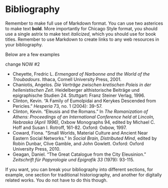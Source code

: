 # Bibliography

Remember to make full use of Markdown format. You can use two asterices to
make text **bold**. More importantly for Chicago Style format, you should use
a single astrix to make text *italicized*, which you should use for book
titles. Remember to use Markdown to create links to any web resources in your
bibliography.

Below are a few examples

change NOW #2

* Cheyette, Fredric L. *Ermengard of Narbonne and the World of the Troubadours*.  Ithaca, Cornell University Press, 2001.
* Chaniotis, Angelos. *Die Verträge zwischen kretischen Poleis in der hellenistischen Zeit*. Heidelberger althistorische Beiträge und epigraphische Studien 24. Stuttgart: Franz Steiner Verlag, 1996.
* Clinton, Kevin. “A Family of Eumolpidai and Kerykes Descended from Pericles.” *Hesperia* 73,  no. 1 (2004): 39-57.
* Clinton, Kevin. “Eleusis and the Romans.” In *The Romanization of Athens: Proceedings of an International Conference held at Lincoln, Nebraska (April 1996)*,  Oxbow Monographs 94, edited by Michael C. Hoff and Susan I. Rotroff, 161-82. Oxford: Oxbow, 1997.
* Coward, Fiona. "Small Worlds, Material Culture and Ancient Near Eastern Social Networks." In *Social Brain, Distributed Mind*, edited by Robin Dunbar, Clive Gamble, and John Gowlett. Oxford: Oxford University Press, 2010.
* Geagan, Daniel. “The Great Catalogue from the City Eleusinion.” *Zeitschrift für Papyrologie und Epigrafik 33* (1979): 93-115.

If you want, you can break your bibliography into different sections, for example, one section for traditional historiography, and another for digitally related works. You do not have to do this though.
